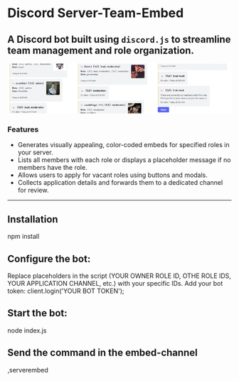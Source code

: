 # Discord Server-Team-Embed  

A Discord bot built using `discord.js` to streamline team management and role organization.
---
![Embed](https://raw.githubusercontent.com/ichmaglautemusik/discord-server-team-embed/refs/heads/main/example1.png)

### **Features**  
   - Generates visually appealing, color-coded embeds for specified roles in your server.  
   - Lists all members with each role or displays a placeholder message if no members have the role.  
   - Allows users to apply for vacant roles using buttons and modals.  
   - Collects application details and forwards them to a dedicated channel for review.  
---

## Installation  

npm install  

## Configure the bot:

Replace placeholders in the script (YOUR OWNER ROLE ID, OTHE ROLE IDS, YOUR APPLICATION CHANNEL, etc.) with your specific IDs.
Add your bot token:
client.login('YOUR BOT TOKEN');  

## Start the bot:

node index.js

## Send the command in the embed-channel

,serverembed
